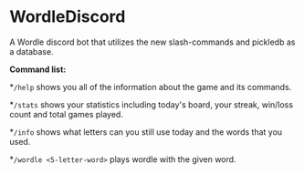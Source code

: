 # WordleDiscord
A Wordle discord bot that utilizes the new slash-commands and pickledb as a database.

**Command list:**

*``/help`` shows you all of the information about the game and its commands.

*``/stats`` shows your statistics including today's board, your streak, win/loss count and total games played.

*``/info`` shows what letters can you still use today and the words that you used.

*``/wordle <5-letter-word>`` plays wordle with the given word.
